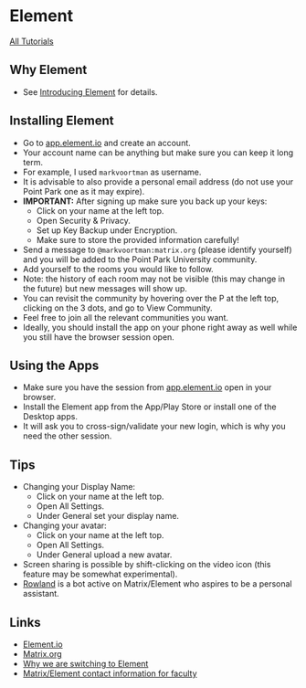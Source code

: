 # Element

[All Tutorials](tutorials)

## Why Element

* See [Introducing Element](introducing-element) for details.

## Installing Element

* Go to [app.element.io](https://app.element.io/) and create an account.
* Your account name can be anything but make sure you can keep it long term.
* For example, I used `markvoortman` as username.
* It is advisable to also provide a personal email address (do not use your Point Park one as it may expire).
* **IMPORTANT:** After signing up make sure you back up your keys:
  * Click on your name at the left top.
  * Open Security & Privacy.
  * Set up Key Backup under Encryption.
  * Make sure to store the provided information carefully!
* Send a message to `@markvoortman:matrix.org` (please identify yourself) and you will be added to the Point Park University community.
* Add yourself to the rooms you would like to follow.
* Note: the history of each room may not be visible (this may change in the future) but new messages will show up.
* You can revisit the community by hovering over the P at the left top, clicking on the 3 dots, and go to View Community.
* Feel free to join all the relevant communities you want.
* Ideally, you should install the app on your phone right away as well while you still have the browser session open.

## Using the Apps

* Make sure you have the session from [app.element.io](https://app.element.io/) open in your browser.
* Install the Element app from the App/Play Store or install one of the Desktop apps.
* It will ask you to cross-sign/validate your new login, which is why you need the other session.

## Tips

* Changing your Display Name:
  * Click on your name at the left top.
  * Open All Settings.
  * Under General set your display name.
* Changing your avatar:
  * Click on your name at the left top.
  * Open All Settings.
  * Under General upload a new avatar.
* Screen sharing is possible by shift-clicking on the video icon (this feature may be somewhat experimental).
* [Rowland](rowland) is a bot active on Matrix/Element who aspires to be a personal assistant.

## Links

* [Element.io](https://element.io/)
* [Matrix.org](https://matrix.org/)
* [Why we are switching to Element](introducing-element)
* [Matrix/Element contact information for faculty](faculty)
